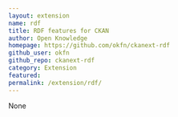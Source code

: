 ```yaml
---
layout: extension
name: rdf
title: RDF features for CKAN
author: Open Knowledge
homepage: https://github.com/okfn/ckanext-rdf
github_user: okfn
github_repo: ckanext-rdf
category: Extension
featured: 
permalink: /extension/rdf/
---
```



None
